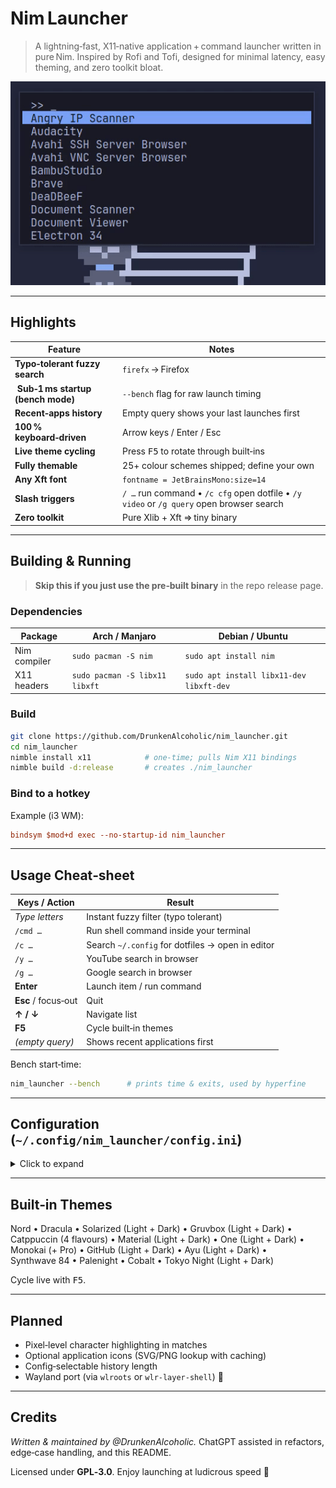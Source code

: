 # Nim Launcher

> A lightning‑fast, X11‑native application + command launcher written in pure Nim.
> Inspired by Rofi and Tofi, designed for minimal latency, easy theming, and zero toolkit bloat.

![Nim Launcher screenshot](Screenshot.gif)

---

## Highlights

| Feature                            | Notes                                                                                    |
| ---------------------------------- | ---------------------------------------------------------------------------------------- |
| **Typo‑tolerant fuzzy search**     | `firefx` → Firefox                                                                       |
|  **Sub‑1 ms startup (bench mode)** | `--bench` flag for raw launch timing                                                     |
| **Recent‑apps history**            | Empty query shows your last launches first                                               |
| **100 % keyboard‑driven**          | Arrow keys / Enter / Esc                                                                 |
| **Live theme cycling**             | Press <kbd>F5</kbd> to rotate through built‑ins                                          |
| **Fully themable**                 | 25+ colour schemes shipped; define your own                                              |
| **Any Xft font**                   | `fontname = JetBrainsMono:size=14`                                                       |
| **Slash triggers**                 | `/ …` run command • `/c cfg` open dotfile • `/y video` or `/g query` open browser search |
| **Zero toolkit**                   | Pure Xlib + Xft ⇒ tiny binary                                                            |

---

## Building & Running

> **Skip this if you just use the pre‑built binary** in the repo release page.

### Dependencies

| Package      | Arch / Manjaro                 | Debian / Ubuntu                          |
| ------------ | ------------------------------ | ---------------------------------------- |
| Nim compiler | `sudo pacman -S nim`           | `sudo apt install nim`                   |
| X11 headers  | `sudo pacman -S libx11 libxft` | `sudo apt install libx11-dev libxft-dev` |

### Build

```bash
git clone https://github.com/DrunkenAlcoholic/nim_launcher.git
cd nim_launcher
nimble install x11            # one‑time; pulls Nim X11 bindings
nimble build -d:release       # creates ./nim_launcher
```

### Bind to a hotkey

Example (i3 WM):

```ini
bindsym $mod+d exec --no-startup-id nim_launcher
```

---

## Usage Cheat‑sheet

| Keys / Action       | Result                                           |
| ------------------- | ------------------------------------------------ |
| _Type letters_      | Instant fuzzy filter (typo tolerant)             |
| `/cmd …`            | Run shell command inside your terminal           |
| `/c …`              | Search `~/.config` for dotfiles → open in editor |
| `/y …`              | YouTube search in browser                        |
| `/g …`              | Google search in browser                         |
| **Enter**           | Launch item / run command                        |
| **Esc** / focus‑out | Quit                                             |
| **↑ / ↓**           | Navigate list                                    |
| **F5**              | Cycle built‑in themes                            |
| _(empty query)_     | Shows recent applications first                  |

Bench start‐time:

```bash
nim_launcher --bench      # prints time & exits, used by hyperfine
```

---

## Configuration (`~/.config/nim_launcher/config.ini`)

<details>
<summary>Click to expand</summary>

### `[window]`

| Key                 | Default     | Meaning                          |
| ------------------- | ----------- | -------------------------------- |
| `width`             | `600`       | Window width (px)                |
| `max_visible_items` | `15`        | Rows shown before scrolling      |
| `center`            | `true`      | Center horizontally              |
| `vertical_align`    | `one-third` | `top` \| `center` \| `one-third` |
| `position_x / y`    | `500 / 50`  | Used when `center = false`       |

### `[font]`

| Key        | Example                 |
| ---------- | ----------------------- |
| `fontname` | `JetBrainsMono:size=14` |

### `[input]`

| Prompt | Cursor |
| ------ | ------ |
| `> `   | `_`    |

### `[border]`

| Key     | Default |
| ------- | ------- |
| `width` | `2`     |

### `[colors]`

Same keys as other launchers (`background`, `foreground`, `highlight_background`, `highlight_foreground`, `border_color`). Hex `#RRGGBB`.

### `[theme]`

```ini
[theme]
name = Nord
```

Leave blank to honour `[colors]`.

### `[terminal]`

```ini
[terminal]
program = alacritty
```

If empty, `$TERMINAL` env or a fallback list (`kitty`, `wezterm`, `xterm`…) is used.

</details>

---

## Built‑in Themes

Nord • Dracula • Solarized (Light + Dark) • Gruvbox (Light + Dark) • Catppuccin (4 flavours) • Material (Light + Dark) • One (Light + Dark) • Monokai (+ Pro) • GitHub (Light + Dark) • Ayu (Light + Dark) • Synthwave 84 • Palenight • Cobalt • Tokyo Night (Light + Dark)

Cycle live with <kbd>F5</kbd>.

---

## Planned

- Pixel‑level character highlighting in matches
- Optional application icons (SVG/PNG lookup with caching)
- Config‑selectable history length
- Wayland port (via `wlroots` or `wlr-layer-shell`) 🤔

---

## Credits

_Written & maintained by @DrunkenAlcoholic._
ChatGPT assisted in refactors, edge‑case handling, and this README.

Licensed under **GPL‑3.0**.
Enjoy launching at ludicrous speed 🚀
